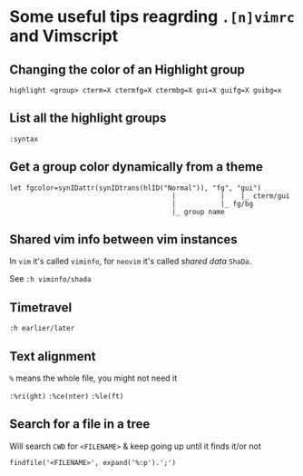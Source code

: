# Some useful tips reagrding `.[n]vimrc` and Vimscript

## Changing the color of an Highlight group

```viml
highlight <group> cterm=X ctermfg=X ctermbg=X gui=X guifg=X guibg=x
```

## List all the highlight groups

```viml
:syntax
```

## Get a group color dynamically from a theme

```viml
let fgcolor=synIDattr(synIDtrans(hlID("Normal")), "fg", "gui")
                                        |           |    |_ cterm/gui
                                        |           |_ fg/bg
                                        |_ group name
```

## Shared vim info between vim instances

In `vim` it's called `viminfo`, for `neovim` it's called _shared data_ `ShaDa`.

See `:h viminfo/shada`

## Timetravel

`:h earlier/later`

## Text alignment

`%` means the whole file, you might not need it

`:%ri(ght)`
`:%ce(nter)`
`:%le(ft)`

## Search for a file in a tree

Will search `CWD` for `<FILENAME>` & keep going up until it finds it/or not

```vim
findfile('<FILENAME>', expand('%:p').';')
```

